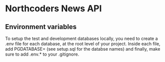 # Northcoders News API

## Environment variables 

To setup the test and development databases locally, you need to create a .env file for each database, at the root level of your project. Inside each file, add PGDATABASE=<name-of-database> (see setup.sql for the databse names) and finally, make sure to add .env.* to your .gitignore. 
